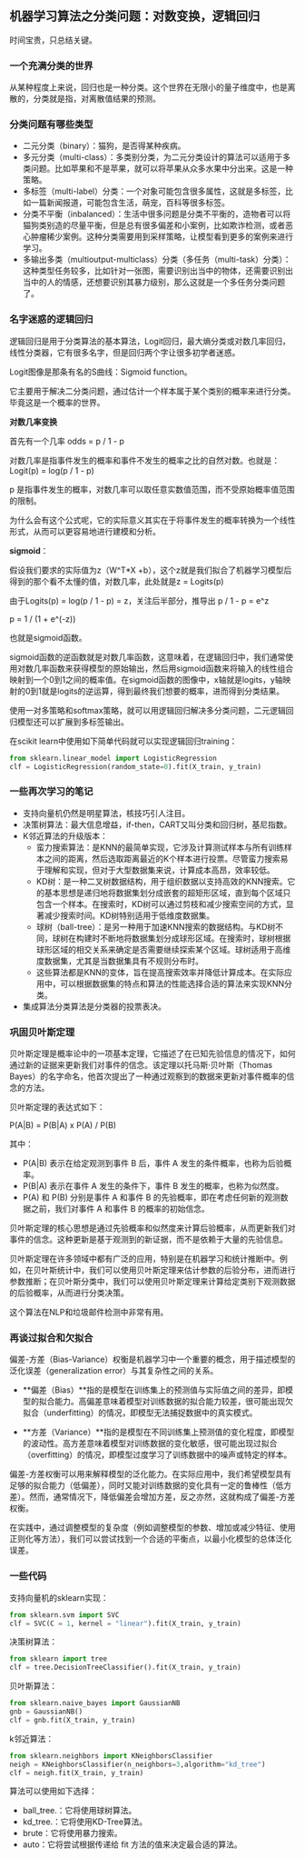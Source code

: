 ## 机器学习算法之分类问题：对数变换，逻辑回归

时间宝贵，只总结关键。

### 一个充满分类的世界

从某种程度上来说，回归也是一种分类。这个世界在无限小的量子维度中，也是离散的，分类就是指，对离散值结果的预测。

### 分类问题有哪些类型

- 二元分类（binary）：猫狗，是否得某种疾病。
- 多元分类（multi-class）：多类别分类，为二元分类设计的算法可以适用于多类问题。比如苹果和不是苹果，就可以将苹果从众多水果中分出来。这是一种策略。
- 多标签（multi-label）分类：一个对象可能包含很多属性，这就是多标签，比如一篇新闻报道，可能包含生活，萌宠，百科等很多标签。
- 分类不平衡（inbalanced）：生活中很多问题是分类不平衡的，造物者可以将猫狗类别造的尽量平衡，但是总有很多偏差和小案例，比如欺诈检测，或者恶心肿瘤稀少案例。这种分类需要用到采样策略，让模型看到更多的案例来进行学习。
- 多输出多类（multioutput-multiclass）分类（多任务（multi-task）分类）：这种类型任务较多，比如针对一张图，需要识别出当中的物体，还需要识别出当中的人的情感，还想要识别其暴力级别，那么这就是一个多任务分类问题了。

### 名字迷惑的逻辑回归

逻辑回归是用于分类算法的基本算法，Logit回归，最大熵分类或对数几率回归，线性分类器，它有很多名字，但是回归两个字让很多初学者迷惑。

Logit图像是那条有名的S曲线：Sigmoid function。

它主要用于解决二分类问题，通过估计一个样本属于某个类别的概率来进行分类。毕竟这是一个概率的世界。

**对数几率变换**

首先有一个几率 odds = p / 1 - p

对数几率是指事件发生的概率和事件不发生的概率之比的自然对数。也就是：Logit(p) = log(p / 1 - p)

p 是指事件发生的概率，对数几率可以取任意实数值范围，而不受原始概率值范围的限制。

为什么会有这个公式呢，它的实际意义其实在于将事件发生的概率转换为一个线性形式，从而可以更容易地进行建模和分析。

**sigmoid**：

假设我们要求的实际值为z（W^T*X +b），这个z就是我们拟合了机器学习模型后得到的那个看不太懂的值，对数几率，此处就是z = Logits(p)

由于Logits(p) = log(p / 1 - p) = z，关注后半部分，推导出 p / 1 - p = e^z

p = 1 / (1 + e^(-z))

也就是sigmoid函数。

sigmoid函数的逆函数就是对数几率函数，这意味着，在逻辑回归中，我们通常使用对数几率函数来获得模型的原始输出，然后用sigmoid函数来将输入的线性组合映射到一个0到1之间的概率值。在sigmoid函数的图像中，x轴就是logits，y轴映射的0到1就是logits的逆运算，得到最终我们想要的概率，进而得到分类结果。

使用一对多策略和softmax策略，就可以用逻辑回归解决多分类问题，二元逻辑回归模型还可以扩展到多标签输出。

在scikit learn中使用如下简单代码就可以实现逻辑回归training：

```python
from sklearn.linear_model import LogisticRegression
clf = LogisticRegression(random_state=0).fit(X_train, y_train)
```

### 一些再次学习的笔记

- 支持向量机仍然是明星算法，核技巧引人注目。
- 决策树算法：最大信息增益，if-then，CART又叫分类和回归树，基尼指数。
- K邻近算法的升级版本：
  - 蛮力搜索算法：是KNN的最简单实现，它涉及计算测试样本与所有训练样本之间的距离，然后选取距离最近的K个样本进行投票。尽管蛮力搜索易于理解和实现，但对于大型数据集来说，计算成本高昂，效率较低。
  - KD树：是一种二叉树数据结构，用于组织数据以支持高效的KNN搜索。它的基本思想是递归地将数据集划分成嵌套的超矩形区域，直到每个区域只包含一个样本。在搜索时，KD树可以通过剪枝和减少搜索空间的方式，显著减少搜索时间。KD树特别适用于低维度数据集。
  - 球树（ball-tree）：是另一种用于加速KNN搜索的数据结构。与KD树不同，球树在构建时不断地将数据集划分成球形区域。在搜索时，球树根据球形区域的相交关系来确定是否需要继续探索某个区域。球树适用于高维度数据集，尤其是当数据集具有不规则分布时。
  - 这些算法都是KNN的变体，旨在提高搜索效率并降低计算成本。在实际应用中，可以根据数据集的特点和算法的性能选择合适的算法来实现KNN分类。
- 集成算法分类算法是分类器的投票表决。

### 巩固贝叶斯定理

贝叶斯定理是概率论中的一项基本定理，它描述了在已知先验信息的情况下，如何通过新的证据来更新我们对事件的信念。该定理以托马斯·贝叶斯（Thomas Bayes）的名字命名，他首次提出了一种通过观察到的数据来更新对事件概率的信念的方法。

贝叶斯定理的表达式如下：

P(A|B) = P(B|A) x P(A) / P(B)

其中：
- P(A|B) 表示在给定观测到事件 B 后，事件 A 发生的条件概率，也称为后验概率。
- P(B|A) 表示在事件 A 发生的条件下，事件 B 发生的概率，也称为似然度。
- P(A) 和 P(B) 分别是事件 A 和事件 B 的先验概率，即在考虑任何新的观测数据之前，我们对事件 A 和事件 B 的概率的初始信念。

贝叶斯定理的核心思想是通过先验概率和似然度来计算后验概率，从而更新我们对事件的信念。这种更新是基于观测到的新证据，而不是依赖于大量的先验信息。

贝叶斯定理在许多领域中都有广泛的应用，特别是在机器学习和统计推断中。例如，在贝叶斯统计中，我们可以使用贝叶斯定理来估计参数的后验分布，进而进行参数推断；在贝叶斯分类中，我们可以使用贝叶斯定理来计算给定类别下观测数据的后验概率，从而进行分类决策。

这个算法在NLP和垃圾邮件检测中非常有用。

### 再谈过拟合和欠拟合

偏差-方差（Bias-Variance）权衡是机器学习中一个重要的概念，用于描述模型的泛化误差（generalization error）与其复杂性之间的关系。

- **偏差（Bias）**指的是模型在训练集上的预测值与实际值之间的差异，即模型的拟合能力。高偏差意味着模型对训练数据的拟合能力较差，很可能出现欠拟合（underfitting）的情况，即模型无法捕捉数据中的真实模式。

- **方差（Variance）**指的是模型在不同训练集上预测值的变化程度，即模型的波动性。高方差意味着模型对训练数据的变化敏感，很可能出现过拟合（overfitting）的情况，即模型过度学习了训练数据中的噪声或特定的样本。

偏差-方差权衡可以用来解释模型的泛化能力。在实际应用中，我们希望模型具有足够的拟合能力（低偏差），同时又能对训练数据的变化具有一定的鲁棒性（低方差）。然而，通常情况下，降低偏差会增加方差，反之亦然，这就构成了偏差-方差权衡。

在实践中，通过调整模型的复杂度（例如调整模型的参数、增加或减少特征、使用正则化等方法），我们可以尝试找到一个合适的平衡点，以最小化模型的总体泛化误差。


### 一些代码

支持向量机的sklearn实现：

```python
from sklearn.svm import SVC
clf = SVC(C = 1, kernel = "linear").fit(X_train, y_train)
```

决策树算法：

```python
from sklearn import tree
clf = tree.DecisionTreeClassifier().fit(X_train, y_train)
```

贝叶斯算法：

```python 
from sklearn.naive_bayes import GaussianNB
gnb = GaussianNB()
clf = gnb.fit(X_train, y_train)
```

k邻近算法：

```python
from sklearn.neighbors import KNeighborsClassifier
neigh = KNeighborsClassifier(n_neighbors=3,algorithm="kd_tree")
clf = neigh.fit(X_train, y_train)
```

算法可以使用如下选择：
- ball_tree.：它将使用球树算法。
- kd_tree.：它将使用KD-Tree算法。
- brute：它将使用暴力搜索。
- auto：它将尝试根据传递给 fit 方法的值来决定最合适的算法。

